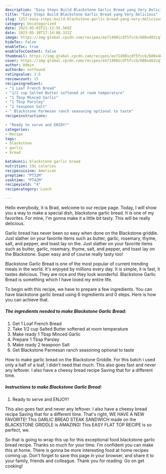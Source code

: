 ```yaml
---
description: "Easy Steps Build Blackstone Garlic Bread yang Very Delicious"
title: "Easy Steps Build Blackstone Garlic Bread yang Very Delicious"
slug: 1257-easy-steps-build-blackstone-garlic-bread-yang-very-delicious
category: Uncategorized
date: 2023-05-03T11:13:55.569Z
date: 2023-05-30T17:14:08.331Z
image: https://img-global.cpcdn.com/recipes/ee714901cdf5fccb/680x482cq70/blackstone-garlic-bread-recipe-main-photo.jpg
hideToc: false
enableToc: true
enableTocContent: false
thumbnail: https://img-global.cpcdn.com/recipes/ee714901cdf5fccb/680x482cq70/blackstone-garlic-bread-recipe-main-photo.jpg
cover: https://img-global.cpcdn.com/recipes/ee714901cdf5fccb/680x482cq70/blackstone-garlic-bread-recipe-main-photo.jpg
author: Admin
authorAv: notfound
ratingvalue: 3.6
reviewcount: 15
recipeingredient:
- "1 Loaf French Bread"
- "1/2 cup Salted Butter softened at room temperature"
- "1 Tbsp Minced Garlic"
- "1 Tbsp Parsley"
- "2 teaspoon Salt"
- " Blackstone Parmesan ranch seasoning optional to taste"
recipeinstructions:

- "Ready to serve and ENJOY!"
categories:
- Recipe
tags:
- blackstone
- garlic
- bread

katakunci: blackstone garlic bread 
nutrition: 191 calories
recipecuisine: American
preptime: "PT32M"
cooktime: "PT42M"
recipeyield: "4"
recipecategory: Lunch

---
```



Hello everybody, it is Brad, welcome to our recipe page. Today, I will show you a way to make a special dish, blackstone garlic bread. It is one of my favorites. For mine, I'm gonna make it a little bit tasty. This will be really delicious.

Garlic bread has never been so easy when done on the Blackstone griddle. Just slather on your favorite items such as butter, garlic, rosemary, thyme, salt, and pepper, and toast lay on the. Just slather on your favorite items such as butter, garlic, rosemary, thyme, salt, and pepper, and toast lay on the Blackstone. Super easy and of course really tasty too!

Blackstone Garlic Bread is one of the most popular of current trending meals in the world. It's enjoyed by millions every day. It is simple, it is fast, it tastes delicious. They are nice and they look wonderful. Blackstone Garlic Bread is something which I have loved my entire life.


To begin with this recipe, we have to prepare a few ingredients. You can have blackstone garlic bread using 6 ingredients and 0 steps. Here is how you can achieve that.

<!--inarticleads1-->

##### The ingredients needed to make Blackstone Garlic Bread:

1. Get 1 Loaf French Bread
1. Take 1/2 cup Salted Butter softened at room temperature
1. Make ready 1 Tbsp Minced Garlic
1. Prepare 1 Tbsp Parsley
1. Make ready 2 teaspoon Salt
1. Get  Blackstone Parmesan ranch seasoning optional to taste


How to make garlic bread on the Blackstone Griddle. For this batch i used only a half of a loaf, I didn&#39;t need that much. This also goes fast and never any leftover. I also have a cheesy bread recipe Saving that for a different time. 

<!--inarticleads2-->

##### Instructions to make Blackstone Garlic Bread:


1. Ready to serve and ENJOY!

This also goes fast and never any leftover. I also have a cheesy bread recipe Saving that for a different time. That&#39;s right, WE HAVE A NEW FAVORITE! This GARLIC BREAD STEAK SANDWICH made on the BLACKSTONE GRIDDLE is AMAZING! This EASY FLAT TOP RECIPE is so perfect, we. 

So that is going to wrap this up for this exceptional food blackstone garlic bread recipe. Thanks so much for your time. I'm confident you can make this at home. There is gonna be more interesting food at home recipes coming up. Don't forget to save this page in your browser, and share it to your family, friends and colleague. Thank you for reading. Go on get cooking!
